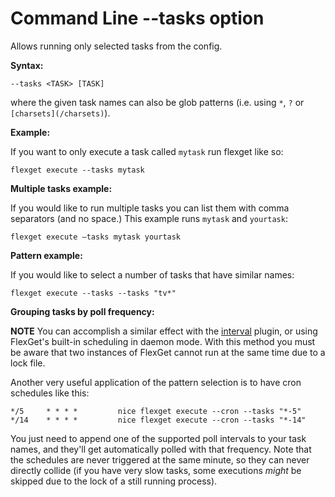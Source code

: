 # Command Line --tasks option

Allows running only selected tasks from the config.

**Syntax:**

```
--tasks <TASK> [TASK]
```

where the given task names can also be glob patterns (i.e. using `*`, `?` or `[charsets](/charsets)`).


**Example:**

If you want to only execute a task called `mytask` run flexget like so:
```
flexget execute --tasks mytask
```

**Multiple tasks example:**

If you would like to run multiple tasks you can list them with comma separators (and no space.) This example runs `mytask` and `yourtask`:
```
flexget execute —tasks mytask yourtask
```

**Pattern example:**

If you would like to select a number of tasks that have similar names:
```
flexget execute --tasks --tasks "tv*"
```


**Grouping tasks by poll frequency:**

**NOTE** You can accomplish a similar effect with the [interval](/Plugins/interval) plugin, or using FlexGet's built-in scheduling in daemon mode. With this method you must be aware that two instances of FlexGet cannot run at the same time due to a lock file.

Another very useful application of the pattern selection is to have cron schedules like this:
```
*/5     * * * *         nice flexget execute --cron --tasks "*-5"
*/14    * * * *         nice flexget execute --cron --tasks "*-14"
```

You just need to append one of the supported poll intervals to your task names, and they'll get  automatically polled with that frequency. Note that the schedules are never triggered at the same minute, so they can never directly collide (if you have very slow tasks, some executions *might* be skipped due to the lock of a still running process).